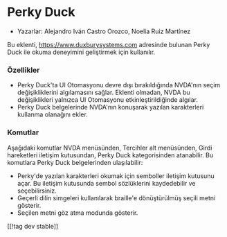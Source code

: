 # Perky Duck #

*	Yazarlar: Alejandro Iván Castro Orozco, Noelia Ruiz Martínez

Bu eklenti, <https://www.duxburysystems.com> adresinde bulunan Perky Duck
ile okuma deneyimini geliştirmek için kullanılır.

### Özellikler ###

* Perky Duck'ta UI Otomasyonu devre dışı bırakıldığında NVDA'nın seçim
  değişikliklerini algılamasını sağlar. Eklenti olmadan, NVDA bu
  değişiklikleri yalnızca UI Otomasyonu etkinleştirildiğinde algılar.
* Perky Duck belgelerinde NVDA'nın konuşarak yazılan karakterleri kullanma
  olanağını ekler.

### Komutlar ###

Aşağıdaki komutlar NVDA menüsünden, Tercihler alt menüsünden, Girdi
hareketleri iletişim kutusundan, Perky Duck kategorisinden atanabilir. Bu
komutlara Perky Duck belgelerinden ulaşılabilir:

* Perky'de yazılan karakterleri okumak için semboller iletişim kutusunu
  açar. Bu iletişim kutusunda sembol sözlüklerini kaydedebilir ve
  seçebilirsiniz.
* Geçerli dilin simgeleri kullanılarak braille'e dönüştürülmüş seçili metni
  gösterir.
* Seçilen metni göz atma modunda gösterir.

[[!tag dev stable]]

